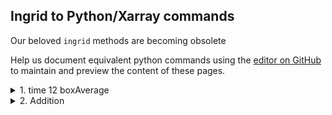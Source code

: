 ## Ingrid to Python/Xarray commands

Our beloved `ingrid` methods are becoming obsolete

Help us document equivalent python commands using the [editor on GitHub](https://github.com/naomi-henderson/ingrid2python/edit/main/docs/index.md) to maintain and preview the content of these pages.

<details>
  <summary>1. time 12 boxAverage</summary>
<p>  

>ingrid
```
time 12 boxAverage
```

>python

	.ds.coarsen(time=12,boundary='trim').mean()
	# change `.mean()` to `.max()` to get the maximum value in each box

</p>
</details>


<details>
  <summary>2. Addition</summary>
<p>  

>ingrid
```
ds1 ds2 add
```

>python
```
ds1 + ds2
```

</p>
</details>

